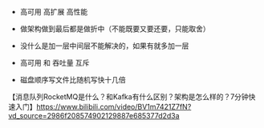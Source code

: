 - 高可用 高扩展 高性能


- 做架构做到最后都是做折中（不能既要又要还要，只能取舍）
- 没什么是加一层中间层不能解决的，如果有就多加一层
- 高可用 和 吞吐量 互斥

- 磁盘顺序写文件比随机写快十几倍

【消息队列RocketMQ是什么？和Kafka有什么区别？架构是怎么样的？7分钟快速入门】https://www.bilibili.com/video/BV1m7421Z7fN?vd_source=2986f208574902129887e685377d2d3a
